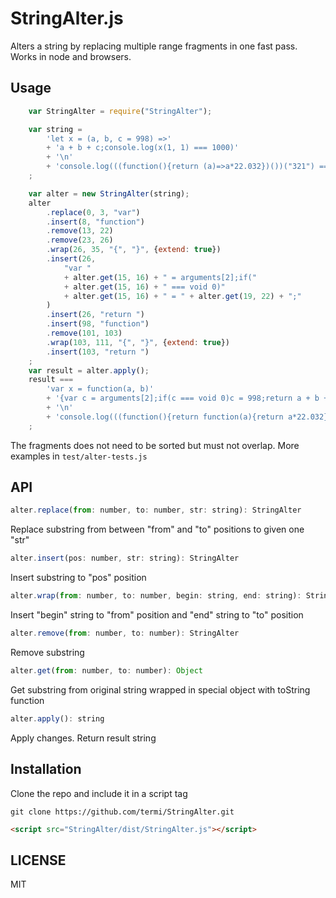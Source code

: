 # StringAlter.js
Alters a string by replacing multiple range fragments in one fast pass.
Works in node and browsers.



## Usage
```javascript
    var StringAlter = require("StringAlter");

    var string =
        'let x = (a, b, c = 998) =>'
        + 'a + b + c;console.log(x(1, 1) === 1000)'
        + '\n'
        + 'console.log(((function(){return (a)=>a*22.032})())("321") === "321"*22.032)'
    ;

    var alter = new StringAlter(string);
    alter
        .replace(0, 3, "var")
        .insert(8, "function")
        .remove(13, 22)
        .remove(23, 26)
        .wrap(26, 35, "{", "}", {extend: true})
        .insert(26,
            "var "
            + alter.get(15, 16) + " = arguments[2];if("
            + alter.get(15, 16) + " === void 0)"
            + alter.get(15, 16) + " = " + alter.get(19, 22) + ";"
        )
        .insert(26, "return ")
        .insert(98, "function")
        .remove(101, 103)
        .wrap(103, 111, "{", "}", {extend: true})
        .insert(103, "return ")
    ;
    var result = alter.apply();
    result ===
        'var x = function(a, b)'
        + '{var c = arguments[2];if(c === void 0)c = 998;return a + b + c};console.log(x(1, 1) === 1000)'
        + '\n'
        + 'console.log(((function(){return function(a){return a*22.032}})())("321") === "321"*22.032)'
    ;

```

The fragments does not need to be sorted but must not overlap. More examples in `test/alter-tests.js`

## API

```javascript
alter.replace(from: number, to: number, str: string): StringAlter
```
Replace substring from between "from" and "to" positions to given one "str"

```javascript
alter.insert(pos: number, str: string): StringAlter
```
Insert substring to "pos" position

```javascript
alter.wrap(from: number, to: number, begin: string, end: string): StringAlter
```
Insert "begin" string to "from" position and "end" string to "to" position

```javascript
alter.remove(from: number, to: number): StringAlter
```
Remove substring

```javascript
alter.get(from: number, to: number): Object
```
Get substring from original string wrapped in special object with toString function

```javascript
alter.apply(): string
```
Apply changes. Return result string


## Installation

Clone the repo and include it in a script tag

    git clone https://github.com/termi/StringAlter.git

```html
<script src="StringAlter/dist/StringAlter.js"></script>
```

## LICENSE

MIT
